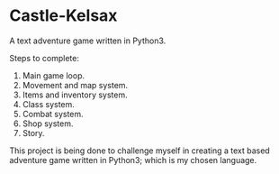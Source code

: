 # Castle-Kelsax
A text adventure game written in Python3.

Steps to complete:

1. Main game loop.
2. Movement and map system.
3. Items and inventory system.
4. Class system.
5. Combat system.
6. Shop system.
7. Story.

This project is being done to challenge myself in creating a text based adventure game written in Python3; which is my chosen language.
